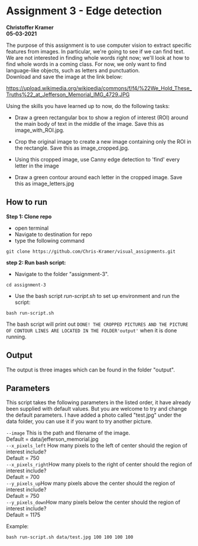 # Assignment 3 - Edge detection
**Christoffer Kramer**  
**05-03-2021**  


The purpose of this assignment is to use computer vision to extract specific features from images. In particular, we're going to see if we can find text. We are not interested in finding whole words right now; we'll look at how to find whole words in a coming class. For now, we only want to find language-like objects, such as letters and punctuation.  
Download and save the image at the link below:  

https://upload.wikimedia.org/wikipedia/commons/f/f4/%22We_Hold_These_Truths%22_at_Jefferson_Memorial_IMG_4729.JPG

Using the skills you have learned up to now, do the following tasks:  

- Draw a green rectangular box to show a region of interest (ROI) around the main body of text in the middle of the image. Save this as image_with_ROI.jpg.  

- Crop the original image to create a new image containing only the ROI in the rectangle. Save this as image_cropped.jpg.  

- Using this cropped image, use Canny edge detection to 'find' every letter in the image  

- Draw a green contour around each letter in the cropped image. Save this as image_letters.jpg  


## How to run

**Step 1: Clone repo**
- open terminal
- Navigate to destination for repo
- type the following command
 ```console
 git clone https://github.com/Chris-Kramer/visual_assignments.git
 ```
**step 2: Run bash script:**
- Navigate to the folder "assignment-3".
```console
cd assignment-3
```  
- Use the bash script _run-script.sh_ to set up environment and run the script:  
```console
bash run-script.sh
```  
The bash script will print out `DONE! THE CROPPED PICTURES AND THE PICTURE OF CONTOUR LINES ARE LOCATED IN THE FOLDER'output'` when it is done running. 

## Output
The output is three images which can be found in the folder "output".

## Parameters
This script takes the following parameters in the listed order, it have already been supplied with default values. But you are welcome to try and change the default parameters. I have added a photo called "test.jpg" under the data folder, you can use it if you want to try another picture.

`--image` This is the path and filename of the image.  
Default = data/jefferson_memorial.jpg  
`--x_pixels_left` How many pixels to the left of center should the region of interest include?  
Default = 750  
`--x_pixels_right`How many pixels to the right of center should the region of interest include?  
Default = 700  
`--y_pixels_up`How many pixels above the center should the region of interest include?  
Default = 750  
`--y_pixels_down`How many pixels below the center should the region of interest include?  
Default = 1175  

Example:  
```console
bash run-script.sh data/test.jpg 100 100 100 100
```